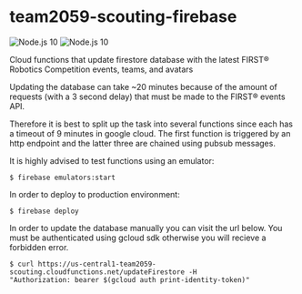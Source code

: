 # team2059-scouting-firebase
<img alt="Node.js 10" src="https://img.shields.io/badge/Node.js-10-green?logo=Node.js&logoColor=green"> <img alt="Node.js 10" src="https://img.shields.io/badge/cloud%20functions-3.6.1-%23f29c07?logo=firebase">


Cloud functions that update firestore database with the latest FIRST® Robotics Competition events, teams, and avatars

Updating the database can take ~20 minutes because of the amount of requests (with a 3 second delay) that must be made to the FIRST® events API.

Therefore it is best to split up the task into several functions since each has a timeout of 9 minutes in google cloud. 
The first function is triggered by an http endpoint and the latter three are chained using pubsub messages.

It is highly advised to test functions using an emulator:

```
$ firebase emulators:start
```

In order to deploy to production environment:
```
$ firebase deploy
```

In order to update the database manually you can visit the url below. You must be authenticated using gcloud sdk otherwise you will recieve a forbidden error.
```
$ curl https://us-central1-team2059-scouting.cloudfunctions.net/updateFirestore -H 
"Authorization: bearer $(gcloud auth print-identity-token)"
```
